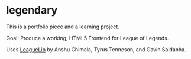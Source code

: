 legendary
=============

This is a portfolio piece and a learning project.

Goal: Produce a working, HTML5 Frontend for League of Legends.

Uses [LeagueLib](https://github.com/achimala/leaguelib) by Anshu Chimala, Tyrus Tenneson, and Gavin Saldanha.

